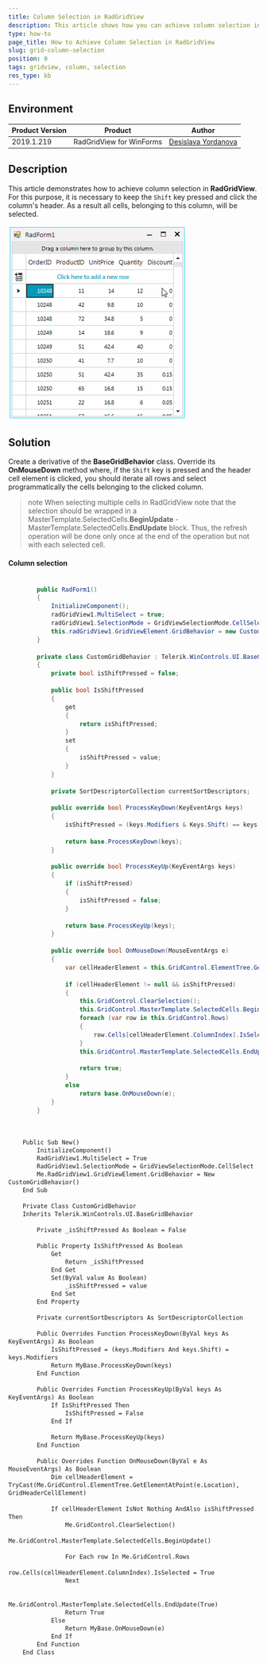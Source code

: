 ```yaml
---
title: Column Selection in RadGridView
description: This article shows how you can achieve column selection in RadGridView.
type: how-to
page_title: How to Achieve Column Selection in RadGridView
slug: grid-column-selection
position: 0
tags: gridview, column, selection
res_type: kb
---
```


## Environment
 
|Product Version|Product|Author|
|----|----|----|
|2019.1.219|RadGridView for WinForms|[Desislava Yordanova](https://www.telerik.com/blogs/author/desislava-yordanova)|
 

## Description

This article demonstrates how to achieve column selection in **RadGridView**. For this purpose, it is necessary to keep the `Shift` key pressed and click the column's header. As a result all cells, belonging to this column, will be selected.
 
![grid-column-selection](images/grid-column-selection.gif)

## Solution 

Create a derivative of the **BaseGridBehavior** class. Override its **OnMouseDown** method where, if the `Shift` key is pressed and the header cell element is clicked, you should iterate all rows and select programmatically the cells belonging to the clicked column.

>note When selecting multiple cells in RadGridView note that the selection should be wrapped in a MasterTemplate.SelectedCells.**BeginUpdate** - MasterTemplate.SelectedCells.**EndUpdate** block. Thus, the refresh operation will be done only once at the end of the operation but not with each selected cell. 

#### Column selection

````C#

        public RadForm1()
        {
            InitializeComponent();
            radGridView1.MultiSelect = true;
            radGridView1.SelectionMode = GridViewSelectionMode.CellSelect;
            this.radGridView1.GridViewElement.GridBehavior = new CustomGridBehavior();
        }

        private class CustomGridBehavior : Telerik.WinControls.UI.BaseGridBehavior
        {
            private bool isShiftPressed = false;

            public bool IsShiftPressed
            {
                get
                {
                    return isShiftPressed;
                }
                set
                {
                    isShiftPressed = value;
                }
            }

            private SortDescriptorCollection currentSortDescriptors;

            public override bool ProcessKeyDown(KeyEventArgs keys)
            {
                isShiftPressed = (keys.Modifiers & Keys.Shift) == keys.Modifiers;

                return base.ProcessKeyDown(keys);
            }

            public override bool ProcessKeyUp(KeyEventArgs keys)
            {
                if (isShiftPressed)
                {
                    isShiftPressed = false;
                }

                return base.ProcessKeyUp(keys);
            }

            public override bool OnMouseDown(MouseEventArgs e)
            {
                var cellHeaderElement = this.GridControl.ElementTree.GetElementAtPoint(e.Location) as GridHeaderCellElement;

                if (cellHeaderElement != null && isShiftPressed)
                {
                    this.GridControl.ClearSelection();
                    this.GridControl.MasterTemplate.SelectedCells.BeginUpdate();
                    foreach (var row in this.GridControl.Rows)
                    {
                        row.Cells[cellHeaderElement.ColumnIndex].IsSelected = true;
                    }
                    this.GridControl.MasterTemplate.SelectedCells.EndUpdate(true);

                    return true;
                }
                else
                    return base.OnMouseDown(e);
            }
        }
       
````
````VB.NET

    Public Sub New()
        InitializeComponent()
        RadGridView1.MultiSelect = True
        RadGridView1.SelectionMode = GridViewSelectionMode.CellSelect
        Me.RadGridView1.GridViewElement.GridBehavior = New CustomGridBehavior()
    End Sub

    Private Class CustomGridBehavior
    Inherits Telerik.WinControls.UI.BaseGridBehavior

        Private _isShiftPressed As Boolean = False

        Public Property IsShiftPressed As Boolean
            Get
                Return _isShiftPressed
            End Get
            Set(ByVal value As Boolean)
                _isShiftPressed = value
            End Set
        End Property

        Private currentSortDescriptors As SortDescriptorCollection

        Public Overrides Function ProcessKeyDown(ByVal keys As KeyEventArgs) As Boolean
            IsShiftPressed = (keys.Modifiers And keys.Shift) = keys.Modifiers
            Return MyBase.ProcessKeyDown(keys)
        End Function

        Public Overrides Function ProcessKeyUp(ByVal keys As KeyEventArgs) As Boolean
            If IsShiftPressed Then
                IsShiftPressed = False
            End If
            
            Return MyBase.ProcessKeyUp(keys)
        End Function

        Public Overrides Function OnMouseDown(ByVal e As MouseEventArgs) As Boolean
            Dim cellHeaderElement = TryCast(Me.GridControl.ElementTree.GetElementAtPoint(e.Location), GridHeaderCellElement)

            If cellHeaderElement IsNot Nothing AndAlso isShiftPressed Then
                Me.GridControl.ClearSelection()
                Me.GridControl.MasterTemplate.SelectedCells.BeginUpdate()

                For Each row In Me.GridControl.Rows
                    row.Cells(cellHeaderElement.ColumnIndex).IsSelected = True
                Next

                Me.GridControl.MasterTemplate.SelectedCells.EndUpdate(True)
                Return True
            Else
                Return MyBase.OnMouseDown(e)
            End If
        End Function
    End Class
    
````


